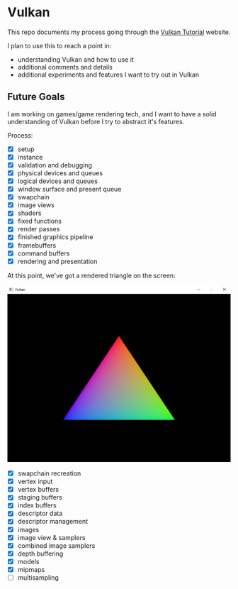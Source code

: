 # Vulkan

This repo documents my process going through the [Vulkan Tutorial](https://vulkan-tutorial.com/) website.

I plan to use this to reach a point in:

* understanding Vulkan and how to use it
* additional comments and details
* additional experiments and features I want to try out in Vulkan

## Future Goals

I am working on games/game rendering tech, and I want to have a solid understanding of Vulkan before I 
try to abstract it's features.

Process:

- [x] setup
- [x] instance
- [x] validation and debugging
- [x] physical devices and queues
- [x] logical devices and queues
- [x] window surface and present queue
- [x] swapchain
- [x] image views
- [x] shaders
- [x] fixed functions
- [x] render passes
- [x] finished graphics pipeline
- [x] framebuffers
- [x] command buffers
- [x] rendering and presentation

At this point, we've got a rendered triangle on the screen:

![triangle](/assets/triangle_2021-02-09.png)

- [x] swapchain recreation
- [x] vertex input
- [x] vertex buffers
- [x] staging buffers
- [x] index buffers
- [x] descriptor data
- [x] descriptor management
- [x] images
- [x] image view & samplers
- [x] combined image samplers
- [x] depth buffering
- [x] models
- [x] mipmaps
- [ ] multisampling
